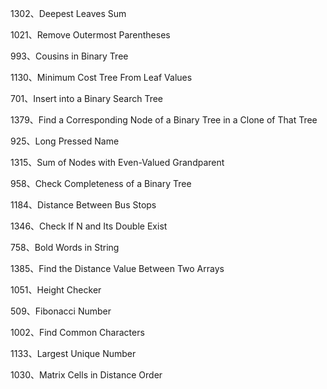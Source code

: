 1302、Deepest Leaves Sum

1021、Remove Outermost Parentheses

993、Cousins in Binary Tree

1130、Minimum Cost Tree From Leaf Values

701、Insert into a Binary Search Tree

1379、Find a Corresponding Node of a Binary Tree in a Clone of That Tree

925、Long Pressed Name

1315、Sum of Nodes with Even-Valued Grandparent

958、Check Completeness of a Binary Tree

1184、Distance Between Bus Stops

1346、Check If N and Its Double Exist

758、Bold Words in String

1385、Find the Distance Value Between Two Arrays

1051、Height Checker

509、Fibonacci Number

1002、Find Common Characters

1133、Largest Unique Number

1030、Matrix Cells in Distance Order
